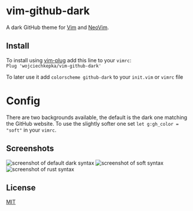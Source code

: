 # vim-github-dark

A dark GitHub theme for [Vim](https://www.vim.org/) and [NeoVim](https://neovim.io/).

## Install
To install using [vim-plug](https://github.com/junegunn/vim-plug) add this line to your `vimrc`:  
`Plug 'wojciechkepka/vim-github-dark'`

To later use it add `colorscheme github-dark` to your `init.vim` or `vimrc` file

# Config

There are two backgrounds available, the default is the dark one matching the GitHub website. To use the slightly softer one set `let g:gh_color = "soft"` in your `vimrc`.

## Screenshots
![screenshot of default dark syntax](https://raw.githubusercontent.com/wojciechkepka/vim-github-dark/master/screen.png)
![screenshot of soft syntax](https://raw.githubusercontent.com/wojciechkepka/vim-github-dark/master/screen-soft.png)
![screenshot of rust syntax](https://raw.githubusercontent.com/wojciechkepka/vim-github-dark/master/screen1.png)

## License
[MIT](https://raw.githubusercontent.com/wojciechkepka/pkger/master/LICENSE)
